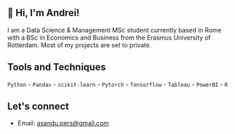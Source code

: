 ## 👋 Hi, I'm Andrei!

I am a Data Science & Management MSc student currently based in Rome with a BSc in Economics and Business from the Erasmus University of Rotterdam. 
Most of my projects are set to private. 

## Tools and Techniques
`Python` - `Pandas` - `scikit-learn` - `Pytorch` - `Tensorflow` - `Tableau` - `PowerBI` - `R`

## Let's connect 
  - Email: asandu.pers@gmail.com
  



<!--
**asandu-cloud/asandu-cloud** is a ✨ _special_ ✨ repository because its `README.md` (this file) appears on your GitHub profile.

Here are some ideas to get you started:

- 🔭 I’m currently working on ...
- 🌱 I’m currently learning ...
- 👯 I’m looking to collaborate on ...
- 🤔 I’m looking for help with ...
- 💬 Ask me about ...
- 📫 How to reach me: ...
- 😄 Pronouns: ...
- ⚡ Fun fact: ...
-->
